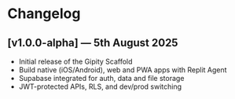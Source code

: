 # Changelog

## [v1.0.0-alpha] — 5th August 2025
- Initial release of the Gipity Scaffold
- Build native (iOS/Android), web and PWA apps with Replit Agent
- Supabase integrated for auth, data and file storage
- JWT-protected APIs, RLS, and dev/prod switching
